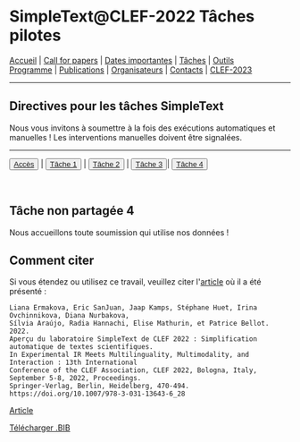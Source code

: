 # SimpleText@CLEF-2022 Tâches pilotes

[Accueil](./) | [Call for papers](./CFP) | [Dates importantes](./dates) | [Tâches](./tasks)  | [Outils](./tools)  
[Programme](./program) | [Publications](./publications) | [Organisateurs](./organisers) | [Contacts](./contact) | [CLEF-2023](https://simpletext-project.com/2023/clef)


---

## Directives pour les tâches SimpleText

Nous vous invitons à soumettre à la fois des exécutions automatiques et manuelles ! Les interventions manuelles doivent être signalées.

---

<button>[Accès](./tasks)</button> | <button>[Tâche 1](./task1)</button> | <button>[Tâche 2](./task2)</button> | <button>[Tâche 3](./task3)</button>| <button>[Tâche 4](./task4)</button>

<br>

## Tâche non partagée 4

Nous accueillons toute soumission qui utilise nos données ! 

## Comment citer
Si vous étendez ou utilisez ce travail, veuillez citer l'[article](https://doi.org/10.1007/978-3-031-13643-6_28) où il a été présenté :
```
Liana Ermakova, Eric SanJuan, Jaap Kamps, Stéphane Huet, Irina Ovchinnikova, Diana Nurbakova, 
Sílvia Araújo, Radia Hannachi, Elise Mathurin, et Patrice Bellot. 2022. 
Aperçu du laboratoire SimpleText de CLEF 2022 : Simplification automatique de textes scientifiques. 
In Experimental IR Meets Multilinguality, Multimodality, and Interaction : 13th International 
Conference of the CLEF Association, CLEF 2022, Bologna, Italy, September 5-8, 2022, Proceedings. 
Springer-Verlag, Berlin, Heidelberg, 470-494. https://doi.org/10.1007/978-3-031-13643-6_28
```
[Article](https://doi.org/10.1007/978-3-031-13643-6_28)

[Télécharger .BIB](../../BibTeX/ermakova_overview_2022.bib)
